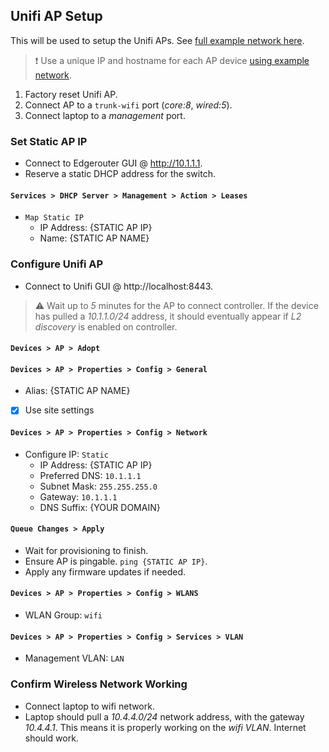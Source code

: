 Unifi AP Setup
--------------
This will be used to setup the Unifi APs. See [full example network here][so].

> :exclamation:
> Use a unique IP and hostname for each AP device [using example network][so].

1. Factory reset Unifi AP.
1. Connect AP to a `trunk-wifi` port (_core:8_, _wired:5_).
1. Connect laptop to a _management_ port.

### Set Static AP IP
* Connect to Edgerouter GUI @ http://10.1.1.1.
* Reserve a static DHCP address for the switch.

#### `Services > DHCP Server > Management > Action > Leases`
* `Map Static IP`
  * IP Address: {STATIC AP IP}
  * Name: {STATIC AP NAME}

### Configure Unifi AP
* Connect to Unifi GUI @ http://localhost:8443.

> :warning:
> Wait up to _5_ minutes for the AP to connect controller. If the device has
> pulled a _10.1.1.0/24_ address, it should eventually appear if _L2 discovery_
> is enabled on controller.

#### `Devices > AP > Adopt`

#### `Devices > AP > Properties > Config > General`
* Alias: {STATIC AP NAME}
- [x] Use site settings

#### `Devices > AP > Properties > Config > Network`
* Configure IP: `Static`
  * IP Address: {STATIC AP IP}
  * Preferred DNS: `10.1.1.1`
  * Subnet Mask: `255.255.255.0`
  * Gateway: `10.1.1.1`
  * DNS Suffix: {YOUR DOMAIN}

#### `Queue Changes > Apply`
* Wait for provisioning to finish.
* Ensure AP is pingable. `ping {STATIC AP IP}`.
* Apply any firmware updates if needed.

#### `Devices > AP > Properties > Config > WLANS`
* WLAN Group: `wifi`

#### `Devices > AP > Properties > Config > Services > VLAN`
* Management VLAN: `LAN`

### Confirm Wireless Network Working
* Connect laptop to wifi network.
* Laptop should pull a _10.4.4.0/24_ network address, with the gateway
  _10.4.4.1_. This means it is properly working on the _wifi VLAN_. Internet
  should work.

[so]: README.md
